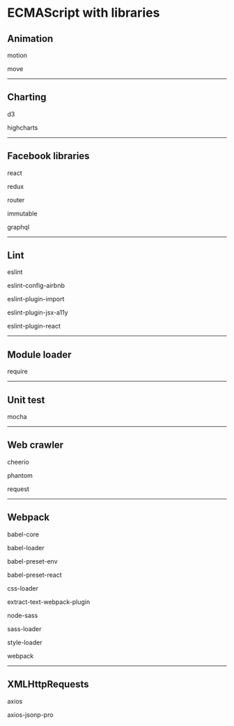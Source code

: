 # ECMAScript with libraries

## Animation

motion

move

---

## Charting

d3

highcharts

---

## Facebook libraries

react

redux

router

immutable

graphql

---

## Lint

eslint

eslint-config-airbnb

eslint-plugin-import

eslint-plugin-jsx-a11y

eslint-plugin-react

---

## Module loader

require

---

## Unit test

mocha

---

## Web crawler

cheerio

phantom

request

---

## Webpack

babel-core

babel-loader

babel-preset-env

babel-preset-react

css-loader

extract-text-webpack-plugin

node-sass

sass-loader

style-loader

webpack

---

## XMLHttpRequests

axios

axios-jsonp-pro
